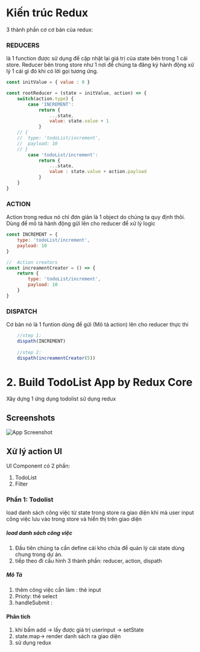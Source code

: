 # Kiến trúc Redux
3 thành phần cơ cơ bản của redux:

### REDUCERS 
là 1 function được sử dụng để cập nhật lại giá trị của state bên trong 1 cái store.
Reducer bên trong store như 1 nơi để chúng ta đăng ký hành động xử lý 1 cái gì đó khi có lời gọi tương ứng.

```javascript
const initValue = { value : 0 }

const rootReducer = (state = initValue, action) => {
    switch(action.type) {
        case 'INCREMENT':
            return {
                ...state, 
                value: state.value + 1
            }
    // {
    //  type: 'todoList/increment',
    //  payload: 10
    // }
        case 'todoList/increment': 
            return {
                ...state,
                value : state.value + action.payload
            }
    }
}
```

### ACTION 
Action trong redux nó chỉ đơn giản là 1 object do chúng ta quy định thôi. 
Dùng để mô tả hành động gửi lên cho reducer để xử lý logic

```js
const INCREMENT = {
    type: 'todoList/increment',
    payload: 10
}

//  Action creators
const increamentCreator = () => {
    return {
        type: 'todoList/increment',
        payload: 10
    }
}
```

### DISPATCH
Cơ bản nó là 1 funtion dùng để gửi (Mô tả action) lên cho reducer thực thi

```js
    //step 1:
    dispath(INCREMENT)
    
    //step 2:
    dispath(increamentCreator(5))

```
# 2. Build TodoList App by Redux Core
Xây dựng 1 ứng dụng todolist sử dụng redux


## Screenshots
![App Screenshot](./public/todo_image.png)



## Xử lý action UI
UI Component có 2 phần:
1. TodoList
2. Filter


### Phần 1: Todolist
load danh sách công việc từ state trong store ra giao diện
khi mà user input công việc lưu vào trong store và hiển thị trên giao diện

##### load danh sách công việc
1. Đầu tiên chúng ta cần define cái kho chứa để quản lý cái state dùng chung trong dự án.
2. tiếp theo đi cấu hình 3 thành phần:  reducer, action, dispath


##### Mô Tả
1. thêm công việc cần làm : thẻ input
2. Prioty: thẻ select
3. handleSubmit : 

#### Phân tích
1. khi bấm add -> lấy được giá trị userinput -> setState
2. state.map-> render danh sách ra giao diện
3. sử dụng redux